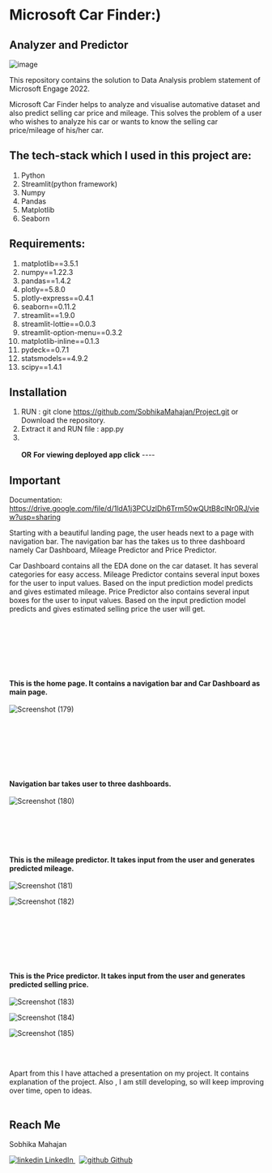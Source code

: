 # Microsoft Car Finder:)
## Analyzer and Predictor

<!-- ![image](https://user-images.githubusercontent.com/88205144/170847949-30f8e374-7971-44f9-8936-d933af066803.png) -->
![image](https://user-images.githubusercontent.com/88205144/170847940-7133e796-7019-4bbe-af43-ac61ed04da3b.png)

This repository contains the solution to Data Analysis problem statement of Microsoft Engage 2022.

Microsoft Car Finder helps to analyze and visualise automative dataset and also predict selling car price and mileage. This solves the problem of a user who wishes to analyze his car or wants to know the selling car price/mileage of his/her car.

## The tech-stack which I used in this project are:
1) Python
2) Streamlit(python framework)
3) Numpy
4) Pandas
5) Matplotlib
6) Seaborn

## Requirements:
1) matplotlib==3.5.1
2) numpy==1.22.3
3) pandas==1.4.2
4) plotly==5.8.0
5) plotly-express==0.4.1
6) seaborn==0.11.2
7) streamlit==1.9.0
8) streamlit-lottie==0.0.3
9) streamlit-option-menu==0.3.2
10) matplotlib-inline==0.1.3
11) pydeck==0.7.1
12) statsmodels==4.9.2
13) scipy==1.4.1

## Installation
1) RUN : git clone https://github.com/SobhikaMahajan/Project.git or Download the repository.
2) Extract it and RUN file : app.py
3) <br></br>
**OR**
**For viewing deployed app click** ----

## Important
Documentation: https://drive.google.com/file/d/1ldA1j3PCUzlDh6Trm50wQUtB8clNr0RJ/view?usp=sharing


Starting with a beautiful landing page, the user heads next to a page with navigation bar. The navigation bar has the takes us to three dashboard namely Car Dashboard, Mileage Predictor and Price Predictor.

Car Dashboard contains all the EDA done on the car dataset. It has several categories for easy access.
Mileage Predictor contains several input boxes for the user to input values. Based on the input prediction model predicts and gives estimated mileage.
Price Predictor also contains several input boxes for the user to input values. Based on the input prediction model predicts and gives estimated selling price the user will get.

<br/><br/>
<br/><br/>
<br/><br/>

**This is the home page. It contains a navigation bar and Car Dashboard as main page.**
<br/><br/>
![Screenshot (179)](https://user-images.githubusercontent.com/88205144/170849256-8ebfe427-75e6-4fc9-995c-c69c15f774c7.png)

<br/><br/>
<br/><br/>
<br/><br/>

**Navigation bar takes user to three dashboards.**
<br/><br/>
![Screenshot (180)](https://user-images.githubusercontent.com/88205144/170849266-bbe8a1ce-6182-434d-81a8-b784f4120b29.png)
<br/><br/>
<br/><br/>
<br/><br/>

**This is the mileage predictor. It takes input from the user and generates predicted mileage.**
<br/><br/>
![Screenshot (181)](https://user-images.githubusercontent.com/88205144/170849270-d66d0428-b135-4ec0-befb-7b087e5e5835.png)

![Screenshot (182)](https://user-images.githubusercontent.com/88205144/170849271-b4bd29ca-e54a-475e-aaad-1bcd3ad54098.png)

<br/><br/>
<br/><br/>
<br/><br/>

**This is the Price predictor. It takes input from the user and generates predicted selling price.**
<br/><br/>
![Screenshot (183)](https://user-images.githubusercontent.com/88205144/170849281-a0b89761-fb25-4608-83e6-1434e22bfa4d.png)

![Screenshot (184)](https://user-images.githubusercontent.com/88205144/170849283-02a2c2c0-987e-447e-af45-ba86be301f76.png)

![Screenshot (185)](https://user-images.githubusercontent.com/88205144/170849285-d544d23f-f665-40c3-ae96-ab1f126f42d3.png)

<br/><br/>

Apart from this I have attached a presentation on my project. It contains explanation of the project.
Also , I am still developing, so will keep improving over time, open to ideas.
<br/><br/>

## Reach Me
Sobhika Mahajan
<p>
  <a href="[https://www.linkedin.com/[removed]](https://www.linkedin.com/in/sobhika-mahajan-16776b1b8/)" rel="nofollow noreferrer">
    <img src="https://i.stack.imgur.com/gVE0j.png" alt="linkedin"> LinkedIn
  </a> &nbsp; 
  <a href="[https://github.com/[removed]](https://github.com/SobhikaMahajan)" rel="nofollow noreferrer">
    <img src="https://i.stack.imgur.com/tskMh.png" alt="github"> Github
  </a>
</p>



